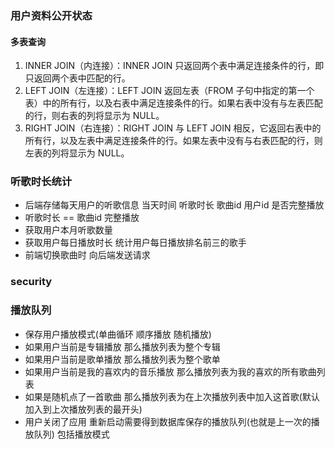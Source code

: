 ### 用户资料公开状态

#### 多表查询
1. INNER JOIN（内连接）：INNER JOIN 只返回两个表中满足连接条件的行，即只返回两个表中匹配的行。
2. LEFT JOIN（左连接）：LEFT JOIN 返回左表（FROM 子句中指定的第一个表）中的所有行，以及右表中满足连接条件的行。如果右表中没有与左表匹配的行，则右表的列将显示为 NULL。
3. RIGHT JOIN（右连接）：RIGHT JOIN 与 LEFT JOIN 相反，它返回右表中的所有行，以及左表中满足连接条件的行。如果左表中没有与右表匹配的行，则左表的列将显示为 NULL。
### 听歌时长统计
- 后端存储每天用户的听歌信息 当天时间  听歌时长  歌曲id  用户id 是否完整播放
- 听歌时长 == 歌曲id 完整播放
- 获取用户本月听歌数量 
- 获取用户每日播放时长 统计用户每日播放排名前三的歌手
- 前端切换歌曲时 向后端发送请求  
### security

### 播放队列
- 保存用户播放模式(单曲循环 顺序播放 随机播放)
- 如果用户当前是专辑播放  那么播放列表为整个专辑
- 如果用户当前是歌单播放  那么播放列表为整个歌单
- 如果用户当前是我的喜欢内的音乐播放  那么播放列表为我的喜欢的所有歌曲列表
- 如果是随机点了一首歌曲  那么播放列表为在上次播放列表中加入这首歌(默认加入到上次播放列表的最开头)
- 用户关闭了应用 重新启动需要得到数据库保存的播放队列(也就是上一次的播放队列)  包括播放模式
